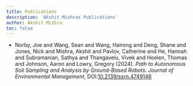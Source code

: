 ```yaml
---
title: Publications 
description: 'Akshit Mishras Publications'
author: Akshit Mishra
toc: false
---
```



- Norby, Joe and Wang, Sean and Wang, Hairong and Deng, Shane and Jones, Nick and Mishra, Akshit and Pavlov, Catherine and He, Hannah and Subramanian, Sathya and Thangavelu, Vivek and Hoelen, Thomas and Johnson, Aaron and Lowry, Gregory (2024). _Path to Autonomous Soil Sampling and Analysis by Ground-Based Robots_. *Journal of Environmental Management*, DOI:[10.2139/ssrn.4749146](http://dx.doi.org/10.2139/ssrn.4749146)
